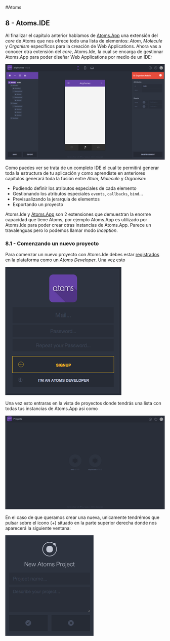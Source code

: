 #Atoms
## 8 - Atoms.IDE

Al finalizar el capítulo anterior hablamos de [Atoms.App](https://github.com/tapquo/atoms-app) una extensión del *core* de Atoms que nos ofrece todo una lista de elementos: *Atom*, *Molecule* y *Organism* específicos para la creación de Web Applications. Ahora vas a conocer otra extensión del *core*, Atoms.Ide, la cual se encarga de gestionar Atoms.App para poder diseñar Web Applications por medio de un IDE:

![image](../images/ide.png)

Como puedes ver se trata de un completo IDE el cual te permitirá generar toda la estructura de tu aplicación y como aprendiste en anteriores capítulos generará toda la fusión entre *Atom*, *Molecule* y *Organism*:

  - Pudiendo definir los atributos especiales de cada elemento
  - Gestionando los atributos especiales `events`, `callbacks`, `bind`... 
  - Previsualizando la jerarquia de elementos
  - Exportando un proyecto
  
Atoms.Ide y [Atoms.App](https://github.com/tapquo/atoms-app) son 2 extensiones que demuestran la enorme capacidad que tiene Atoms, por ejemplo Atoms.App es utilizado por Atoms.Ide para poder crear otras instancias de Atoms.App. Parece un travalenguas pero lo podemos llamar modo *Inception*.

### 8.1 - Comenzando un nuevo proyecto
Para comenzar un nuevo proyecto con Atoms.Ide debes estar [registrados](http://atoms.tapquo.com/session) en la plataforma como un *Atoms Developer*. Una vez esto 

![image](../images/signup.png)

Una vez esto entraras en la vista de proyectos donde tendrás una lista con todas tus instancias de Atoms.App asi como 

![image](../images/projects.png)

En el caso de que queramos crear una nueva, unicamente tendrémos que pulsar sobre el icono (+) situado en la parte superior derecha donde nos aparecerá la siguiente ventana:

![image](../images/project_new.png)

